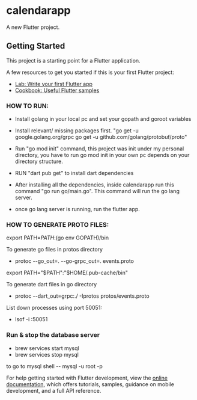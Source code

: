 # calendarapp

A new Flutter project.

## Getting Started

This project is a starting point for a Flutter application.

A few resources to get you started if this is your first Flutter project:

- [Lab: Write your first Flutter app](https://docs.flutter.dev/get-started/codelab)
- [Cookbook: Useful Flutter samples](https://docs.flutter.dev/cookbook)


### HOW TO RUN:

- Install golang in your local pc and set your gopath and goroot variables

- Install relevant/ missing packages first.
"go get -u google.golang.org/grpc
go get -u github.com/golang/protobuf/proto"


- Run "go mod init" command, this project was init under my personal directory, you have to run go mod init in your own pc depends on your directory structure. 

- RUN "dart pub get" to install dart dependencies

- After installing all the dependencies, inside calendarapp run this command "go run go/main.go". This command will run the go lang server.

- once go lang server is running, run the flutter app. 

### HOW TO GENERATE PROTO FILES:

export PATH=$PATH:$(go env GOPATH)/bin

To generate go files in protos directory
- protoc --go_out=. --go-grpc_out=. events.proto


export PATH="$PATH":"$HOME/.pub-cache/bin"

To generate dart files in go directory
- protoc --dart_out=grpc:./ -Iprotos protos/events.proto


List down processes using port 50051:
- lsof -i :50051


### Run & stop the database server

- brew services start mysql
- brew services stop mysql

to go to mysql shell
-- mysql -u root -p



For help getting started with Flutter development, view the
[online documentation](https://docs.flutter.dev/), which offers tutorials,
samples, guidance on mobile development, and a full API reference.
